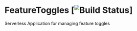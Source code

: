 # FeatureToggles [![Build Status](https://codebuild.us-west-2.amazonaws.com/badges?uuid=eyJlbmNyeXB0ZWREYXRhIjoiSDZubURMQ0tWWVFUc0pqZzBXTkh3Q05IcGlYamJqeW5zYzZOa1d6TkdPbWFaVkY4SHRMTjJXR3BrVk5tbjJnZzQ2SmdZNTJId1lLaGtxUC9LNkRtQkpJPSIsIml2UGFyYW1ldGVyU3BlYyI6IldGL05aT25QSE9xakMrdHYiLCJtYXRlcmlhbFNldFNlcmlhbCI6MX0%3D&branch=master)]
Serverless Application for managing feature toggles